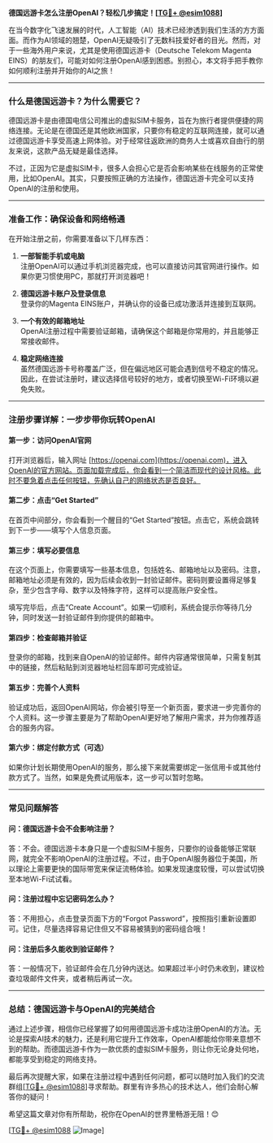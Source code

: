**德国远游卡怎么注册OpenAI？轻松几步搞定！[[TG💪+ @esim1088](https://t.me/s/esim1088)]**

在当今数字化飞速发展的时代，人工智能（AI）技术已经渗透到我们生活的方方面面。而作为AI领域的翘楚，OpenAI无疑吸引了无数科技爱好者的目光。然而，对于一些海外用户来说，尤其是使用德国远游卡（Deutsche Telekom Magenta EINS）的朋友们，可能对如何注册OpenAI感到困惑。别担心，本文将手把手教你如何顺利注册并开始你的AI之旅！

---

### **什么是德国远游卡？为什么需要它？**

德国远游卡是由德国电信公司推出的虚拟SIM卡服务，旨在为旅行者提供便捷的网络连接。无论是在德国还是其他欧洲国家，只要你有稳定的互联网连接，就可以通过德国远游卡享受高速上网体验。对于经常往返欧洲的商务人士或喜欢自由行的朋友来说，这款产品无疑是最佳选择。

不过，正因为它是虚拟SIM卡，很多人会担心它是否会影响某些在线服务的正常使用，比如OpenAI。其实，只要按照正确的方法操作，德国远游卡完全可以支持OpenAI的注册和使用。

---

### **准备工作：确保设备和网络畅通**

在开始注册之前，你需要准备以下几样东西：

1. **一部智能手机或电脑**  
   注册OpenAI可以通过手机浏览器完成，也可以直接访问其官网进行操作。如果你更习惯使用PC，那就打开浏览器吧！

2. **德国远游卡账户及登录信息**  
   登录你的Magenta EINS账户，并确认你的设备已成功激活并连接到互联网。

3. **一个有效的邮箱地址**  
   OpenAI注册过程中需要验证邮箱，请确保这个邮箱是你常用的，并且能够正常接收邮件。

4. **稳定网络连接**  
   虽然德国远游卡号称覆盖广泛，但在偏远地区可能会遇到信号不稳定的情况。因此，在尝试注册时，建议选择信号较好的地方，或者切换至Wi-Fi环境以避免失败。

---

### **注册步骤详解：一步步带你玩转OpenAI**

#### **第一步：访问OpenAI官网**
打开浏览器后，输入网址 [https://openai.com](https://openai.com)，进入OpenAI的官方网站。页面加载完成后，你会看到一个简洁而现代的设计风格。此时不要急着点击任何按钮，先确认自己的网络状态是否良好。

#### **第二步：点击“Get Started”**
在首页中间部分，你会看到一个醒目的“Get Started”按钮。点击它，系统会跳转到下一步——填写个人信息页面。

#### **第三步：填写必要信息**
在这个页面上，你需要填写一些基本信息，包括姓名、邮箱地址以及密码。注意，邮箱地址必须是有效的，因为后续会收到一封验证邮件。密码则要设置得足够复杂，至少包含字母、数字以及特殊字符，这样可以提高账户安全性。

填写完毕后，点击“Create Account”。如果一切顺利，系统会提示你等待几分钟，同时发送一封验证邮件到你提供的邮箱中。

#### **第四步：检查邮箱并验证**
登录你的邮箱，找到来自OpenAI的验证邮件。邮件内容通常很简单，只需复制其中的链接，然后粘贴到浏览器地址栏回车即可完成验证。

#### **第五步：完善个人资料**
验证成功后，返回OpenAI网站，你会被引导至一个新页面，要求进一步完善你的个人资料。这一步骤主要是为了帮助OpenAI更好地了解用户需求，并为你推荐适合的服务内容。

#### **第六步：绑定付款方式（可选）**
如果你计划长期使用OpenAI的服务，那么接下来就需要绑定一张信用卡或其他付款方式了。当然，如果是免费试用版本，这一步可以暂时忽略。

---

### **常见问题解答**

#### **问：德国远游卡会不会影响注册？**
答：不会。德国远游卡本身只是一个虚拟SIM卡服务，只要你的设备能够正常联网，就完全不影响OpenAI的注册过程。不过，由于OpenAI服务器位于美国，所以理论上需要更快的国际带宽来保证流畅体验。如果发现速度较慢，可以尝试切换至本地Wi-Fi试试看。

#### **问：注册过程中忘记密码怎么办？**
答：不用担心，点击登录页面下方的“Forgot Password”，按照指引重新设置即可。记住，尽量选择容易记住但又不容易被猜到的密码组合哦！

#### **问：注册后多久能收到验证邮件？**
答：一般情况下，验证邮件会在几分钟内送达。如果超过半小时仍未收到，建议检查垃圾邮件文件夹，或者稍后再试一次。

---

### **总结：德国远游卡与OpenAI的完美结合**

通过上述步骤，相信你已经掌握了如何用德国远游卡成功注册OpenAI的方法。无论是探索AI技术的魅力，还是利用它提升工作效率，OpenAI都能给你带来意想不到的帮助。而德国远游卡作为一款优质的虚拟SIM卡服务，则让你无论身处何地，都能享受到稳定的网络支持。

最后再次提醒大家，如果在注册过程中遇到任何问题，都可以随时加入我们的交流群组[[TG💪+ @esim1088](https://t.me/s/esim1088)]寻求帮助。群里有许多热心的技术达人，他们会耐心解答你的疑问！

希望这篇文章对你有所帮助，祝你在OpenAI的世界里畅游无阻！😊

[[TG💪+ @esim1088](https://t.me/s/esim1088) ![Image](https://i.postimg.cc/4NQfJmqS/Snipaste-2025-05-13-00-14-12.png)]